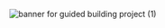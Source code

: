 ![banner for guided building project (1)](https://github.com/himawant/Crowdfunding-Dapp-code/assets/116440163/f6001d1c-a018-463d-88a8-242f77201678)
